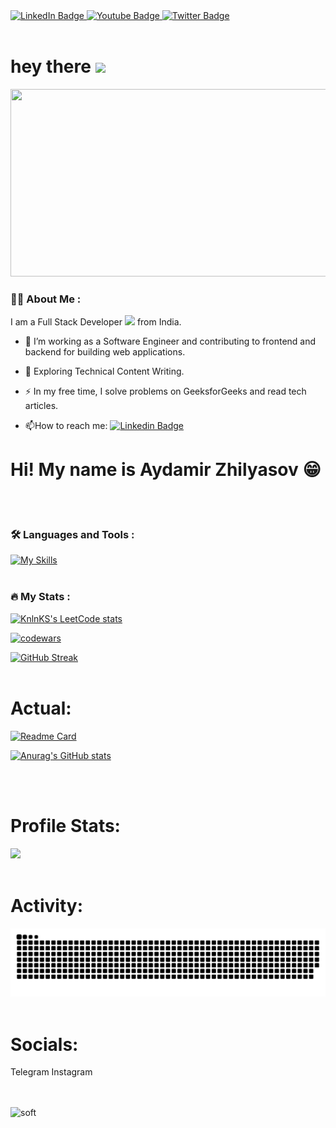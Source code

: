 <!-- ![header](https://capsule-render.vercel.app/api?type=waving&color=gradient&height=256&section=header&text=Hello%20World!&fontSize=75&animation=fadeIn&fontAlignY=38&desc=Welcome%20to%20my%20GitHub%20profile!%20Put%20stars,%20fork%20and%20contribute!&descAlignY=51&descAlign=62) -->

<div id="badges">
  <a href="your-linkedin-URL">
    <img src="https://img.shields.io/badge/LinkedIn-blue?style=for-the-badge&logo=linkedin&logoColor=white" alt="LinkedIn Badge"/>
  </a>
  <a href="your-youtube-URL">
    <img src="https://img.shields.io/badge/YouTube-red?style=for-the-badge&logo=youtube&logoColor=white" alt="Youtube Badge"/>
  </a>
  <a href="your-twitter-URL">
    <img src="https://img.shields.io/badge/Twitter-blue?style=for-the-badge&logo=twitter&logoColor=white" alt="Twitter Badge"/>
  </a>
</div>
<img src="https://komarev.com/ghpvc/?username=Zhilyasov&style=flat-square&color=blue" alt=""/>

<h1>
  hey there
  <img src="https://media.giphy.com/media/hvRJCLFzcasrR4ia7z/giphy.gif" width="30px"/>
  
</h1>


<div align="center">
<!--   <img src="https://media.giphy.com/media/dWesBcTLavkZuG35MI/giphy.gif" width="600" height="300"/> -->
  <img src="https://media.giphy.com/media/zOvBKUUEERdNm/giphy.gif" width="600" height="300"/>
</div>

### :man_technologist: About Me :

I am a Full Stack Developer <img src="https://media.giphy.com/media/WUlplcMpOCEmTGBtBW/giphy.gif" width="30"> from India.

- :telescope: I’m working as a Software Engineer and contributing to frontend and backend for building web applications.

- :seedling: Exploring Technical Content Writing.

- :zap: In my free time, I solve problems on GeeksforGeeks and read tech articles.

- :mailbox:How to reach me: [![Linkedin Badge](https://img.shields.io/badge/-kakbar-blue?style=flat&logo=Linkedin&logoColor=white)](your-linkedin-url)




# Hi! My name is Aydamir Zhilyasov 😁
<br><br>
### :hammer_and_wrench: Languages and Tools :

[![My Skills](https://skillicons.dev/icons?i=js,ts,html,css,sass,react,redux,tailwind,nodejs,py,bots,docker,firebase,git,github,heroku,sqlite,vite,webpack&perline=7)](https://skillicons.dev)
<br><br>
### :fire: My Stats :
[![KnlnKS's LeetCode stats](https://leetcode-stats-six.vercel.app/api?username=KnlnKS&theme=dark)](https://github.com/KnlnKS/leetcode-stats)

[![codewars](https://www.codewars.com/users/username/badges/large)](https://www.codewars.com/users/username)


[![GitHub Streak](https://streak-stats.demolab.com?user=Zhilyasov&theme=dark&background=45%2C000000%2C000000)](https://git.io/streak-stats)
<br><br>
# Actual:

[![Readme Card](https://github-readme-stats.vercel.app/api/pin/?username=Zhilyasov&repo=ToDo)](https://github.com/Zhilyasov/ToDo)

[![Anurag's GitHub stats](https://github-readme-stats.vercel.app/api?username=Zhilyasov)](https://github.com/anuraghazra/github-readme-stats)

<br><br>
# **Profile Stats:**

![](https://github-profile-summary-cards.vercel.app/api/cards/stats?username=Zhilyasov&theme=solarized_dark)
<br><br>
# **Activity:** 
![snake gif](https://github.com/Zhilyasov/Zhilyasov/blob/output/github-contribution-grid-snake-dark.svg)
<br><br>
# **Socials:**
Telegram
Instagram
<br><br><br>

![soft](https://capsule-render.vercel.app/api?type=soft&color=gradient&text=Come%20again!&fontSize=40&animation=twinkling)
